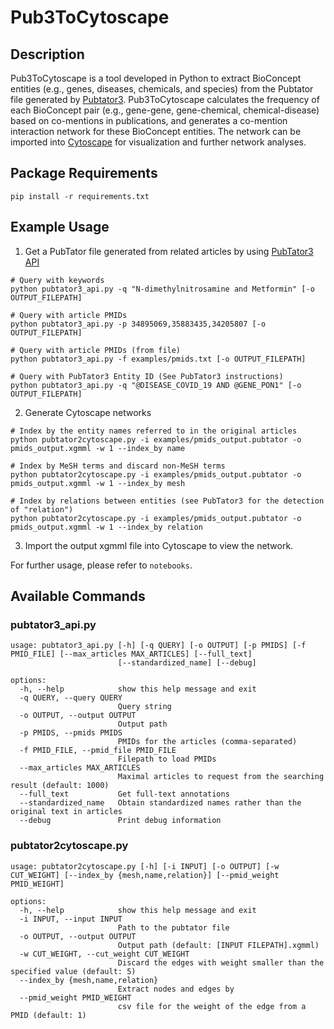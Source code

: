 # Pub3ToCytoscape

## Description

Pub3ToCytoscape is a tool developed in Python to extract BioConcept entities (e.g., genes, diseases, chemicals, and species) from the Pubtator file generated by [Pubtator3](https://www.ncbi.nlm.nih.gov/research/pubtator3/). Pub3ToCytoscape calculates the frequency of each BioConcept pair (e.g., gene-gene, gene-chemical, chemical-disease) based on co-mentions in publications, and generates a co-mention interaction network for these BioConcept entities. The network can be imported into [Cytoscape](https://cytoscape.org/) for visualization and further network analyses.

## Package Requirements

```
pip install -r requirements.txt
```

## Example Usage

1. Get a PubTator file generated from related articles by using [PubTator3 API](https://www.ncbi.nlm.nih.gov/research/pubtator3/api)  
```
# Query with keywords
python pubtator3_api.py -q "N-dimethylnitrosamine and Metformin" [-o OUTPUT_FILEPATH]

# Query with article PMIDs
python pubtator3_api.py -p 34895069,35883435,34205807 [-o OUTPUT_FILEPATH]

# Query with article PMIDs (from file)
python pubtator3_api.py -f examples/pmids.txt [-o OUTPUT_FILEPATH]

# Query with PubTator3 Entity ID (See PubTator3 instructions)
python pubtator3_api.py -q "@DISEASE_COVID_19 AND @GENE_PON1" [-o OUTPUT_FILEPATH]
```

2. Generate Cytoscape networks

```
# Index by the entity names referred to in the original articles
python pubtator2cytoscape.py -i examples/pmids_output.pubtator -o pmids_output.xgmml -w 1 --index_by name

# Index by MeSH terms and discard non-MeSH terms
python pubtator2cytoscape.py -i examples/pmids_output.pubtator -o pmids_output.xgmml -w 1 --index_by mesh

# Index by relations between entities (see PubTator3 for the detection of "relation")
python pubtator2cytoscape.py -i examples/pmids_output.pubtator -o pmids_output.xgmml -w 1 --index_by relation
```

3. Import the output xgmml file into Cytoscape to view the network.

For further usage, please refer to `notebooks`.

## Available Commands

### pubtator3_api.py
```
usage: pubtator3_api.py [-h] [-q QUERY] [-o OUTPUT] [-p PMIDS] [-f PMID_FILE] [--max_articles MAX_ARTICLES] [--full_text]
                        [--standardized_name] [--debug]

options:
  -h, --help            show this help message and exit
  -q QUERY, --query QUERY
                        Query string
  -o OUTPUT, --output OUTPUT
                        Output path
  -p PMIDS, --pmids PMIDS
                        PMIDs for the articles (comma-separated)
  -f PMID_FILE, --pmid_file PMID_FILE
                        Filepath to load PMIDs
  --max_articles MAX_ARTICLES
                        Maximal articles to request from the searching result (default: 1000)
  --full_text           Get full-text annotations
  --standardized_name   Obtain standardized names rather than the original text in articles
  --debug               Print debug information
```

### pubtator2cytoscape.py
```
usage: pubtator2cytoscape.py [-h] [-i INPUT] [-o OUTPUT] [-w CUT_WEIGHT] [--index_by {mesh,name,relation}] [--pmid_weight PMID_WEIGHT]

options:
  -h, --help            show this help message and exit
  -i INPUT, --input INPUT
                        Path to the pubtator file
  -o OUTPUT, --output OUTPUT
                        Output path (default: [INPUT FILEPATH].xgmml)
  -w CUT_WEIGHT, --cut_weight CUT_WEIGHT
                        Discard the edges with weight smaller than the specified value (default: 5)
  --index_by {mesh,name,relation}
                        Extract nodes and edges by
  --pmid_weight PMID_WEIGHT
                        csv file for the weight of the edge from a PMID (default: 1)
```
